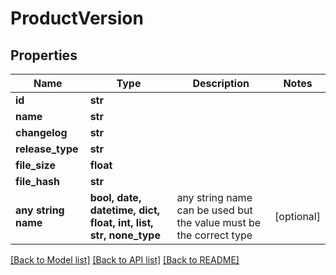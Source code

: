 # ProductVersion


## Properties
Name | Type | Description | Notes
------------ | ------------- | ------------- | -------------
**id** | **str** |  | 
**name** | **str** |  | 
**changelog** | **str** |  | 
**release_type** | **str** |  | 
**file_size** | **float** |  | 
**file_hash** | **str** |  | 
**any string name** | **bool, date, datetime, dict, float, int, list, str, none_type** | any string name can be used but the value must be the correct type | [optional]

[[Back to Model list]](../README.md#documentation-for-models) [[Back to API list]](../README.md#documentation-for-api-endpoints) [[Back to README]](../README.md)


